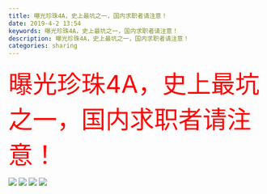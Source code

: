 ```yaml
---
title: 曝光珍珠4A，史上最坑之一，国内求职者请注意！
date: 2019-4-2 13:54
keywords: 曝光珍珠4A，史上最坑之一，国内求职者请注意！
description: 曝光珍珠4A，史上最坑之一，国内求职者请注意！
categories: sharing
---
```

<td class="t_f" id="postmessage_3373977">

<font color="#ff00"><font size="7">曝光珍珠4A，史上最坑之一，国内求职者请注意！</font></font><br/>

<img aid="1128714" data-cf-modified-20a54023789dd877789ec433-="" file="data/attachment/forum/201904/02/135445kon174ke2kz3032e.jpg.thumb.jpg" id="aimg_1128714" inpost="1" onclick="" onmouseover="" src="http://www.flw.ph/data/attachment/forum/201904/02/135445kon174ke2kz3032e.jpg" style="cursor:pointer" zoomfile="data/attachment/forum/201904/02/135445kon174ke2kz3032e.jpg"/>



<img aid="1128715" data-cf-modified-20a54023789dd877789ec433-="" file="data/attachment/forum/201904/02/135445tm8afdztoeudt87t.jpg.thumb.jpg" id="aimg_1128715" inpost="1" onclick="" onmouseover="" src="http://www.flw.ph/data/attachment/forum/201904/02/135445tm8afdztoeudt87t.jpg" style="cursor:pointer" zoomfile="data/attachment/forum/201904/02/135445tm8afdztoeudt87t.jpg"/>



<img aid="1128716" data-cf-modified-20a54023789dd877789ec433-="" file="data/attachment/forum/201904/02/135446z1evl5hccle1tulp.jpg.thumb.jpg" id="aimg_1128716" inpost="1" onclick="" onmouseover="" src="http://www.flw.ph/data/attachment/forum/201904/02/135446z1evl5hccle1tulp.jpg" style="cursor:pointer" zoomfile="data/attachment/forum/201904/02/135446z1evl5hccle1tulp.jpg"/>



<img aid="1128717" data-cf-modified-20a54023789dd877789ec433-="" file="data/attachment/forum/201904/02/135447wvpexyac2cgpb6xb.jpg.thumb.jpg" id="aimg_1128717" inpost="1" onclick="" onmouseover="" src="http://www.flw.ph/data/attachment/forum/201904/02/135447wvpexyac2cgpb6xb.jpg" style="cursor:pointer" zoomfile="data/attachment/forum/201904/02/135447wvpexyac2cgpb6xb.jpg"/>


<br/>
</td>
